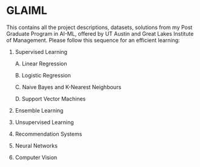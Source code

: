 # GLAIML
This contains all the project descriptions, datasets, solutions from my Post Graduate Program in AI-ML, offered by UT Austin and Great Lakes Institute of Management.
Please follow this sequence for an efficient learning:
1. Supervised Learning

    A. Linear Regression

    B. Logistic Regression

    C. Naive Bayes and K-Nearest Neighbours

    D. Support Vector Machines

2. Ensemble Learning
3. Unsupervised Learning
4. Recommendation Systems
5. Neural Networks
6. Computer Vision
